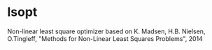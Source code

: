 # lsopt
 Non-linear least square optimizer based on K. Madsen, H.B. Nielsen, O.Tingleff, "Methods for Non-Linear Least Squares Problems", 2014

